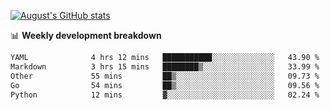 
[![August's GitHub stats](https://github-readme-stats.vercel.app/api?username=zou-weidong&show_icons=true&theme=radical)](https://github.com/zou-weidong)


📊 **Weekly development breakdown**
<!--START_SECTION:waka-->

```txt
YAML              4 hrs 12 mins   ███████████░░░░░░░░░░░░░░   43.90 %
Markdown          3 hrs 15 mins   ████████▒░░░░░░░░░░░░░░░░   33.99 %
Other             55 mins         ██▒░░░░░░░░░░░░░░░░░░░░░░   09.73 %
Go                54 mins         ██▒░░░░░░░░░░░░░░░░░░░░░░   09.56 %
Python            12 mins         ▓░░░░░░░░░░░░░░░░░░░░░░░░   02.24 %
```

<!--END_SECTION:waka-->
